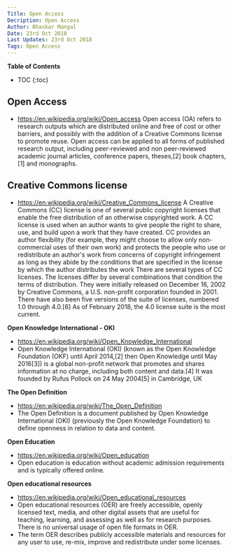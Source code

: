 ```yaml
---
Title: Open Access
Decription: Open Access
Author: Bhaskar Mangal
Date: 23rd Oct 2018
Last Updates: 23rd Oct 2018
Tags: Open Access
---
```


**Table of Contents**
* TOC
{:toc}


## Open Access
- https://en.wikipedia.org/wiki/Open_access
Open access (OA) refers to research outputs which are distributed online and free of cost or other barriers, and possibly with the addition of a Creative Commons license to promote reuse. Open access can be applied to all forms of published research output, including peer-reviewed and non peer-reviewed academic journal articles, conference papers, theses,[2] book chapters,[1] and monographs.

## Creative Commons license
- https://en.wikipedia.org/wiki/Creative_Commons_license
A Creative Commons (CC) license is one of several public copyright licenses that enable the free distribution of an otherwise copyrighted work. A CC license is used when an author wants to give people the right to share, use, and build upon a work that they have created.
CC provides an author flexibility (for example, they might choose to allow only non-commercial uses of their own work) and protects the people who use or redistribute an author's work from concerns of copyright infringement as long as they abide by the conditions that are specified in the license by which the author distributes the work
There are several types of CC licenses. The licenses differ by several combinations that condition the terms of distribution. They were initially released on December 16, 2002 by Creative Commons, a U.S. non-profit corporation founded in 2001. There have also been five versions of the suite of licenses, numbered 1.0 through 4.0.[6] As of February 2018, the 4.0 license suite is the most current.

**Open Knowledge International - OKI**
- https://en.wikipedia.org/wiki/Open_Knowledge_International
- Open Knowledge International (OKI) (known as the Open Knowledge Foundation (OKF) until April 2014,[2] then Open Knowledge until May 2016[3]) is a global non-profit network that promotes and shares information at no charge, including both content and data.[4] It was founded by Rufus Pollock on 24 May 2004[5] in Cambridge, UK


**The Open Definition**
- https://en.wikipedia.org/wiki/The_Open_Definition
- The Open Definition is a document published by Open Knowledge International (OKI) (previously the Open Knowledge Foundation) to define openness in relation to data and content.

**Open Education**
- https://en.wikipedia.org/wiki/Open_education
- Open education is education without academic admission requirements and is typically offered online.

**Open educational resources**
- https://en.wikipedia.org/wiki/Open_educational_resources
- Open educational resources (OER) are freely accessible, openly licensed text, media, and other digital assets that are useful for teaching, learning, and assessing as well as for research purposes. There is no universal usage of open file formats in OER.
- The term OER describes publicly accessible materials and resources for any user to use, re-mix, improve and redistribute under some licenses.